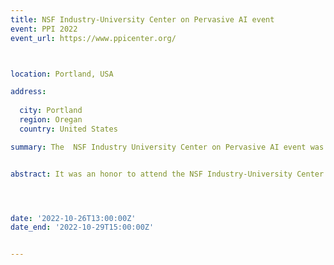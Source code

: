 ```yaml
---
title: NSF Industry-University Center on Pervasive AI event
event: PPI 2022
event_url: https://www.ppicenter.org/



location: Portland, USA

address:
  
  city: Portland
  region: Oregan
  country: United States

summary: The  NSF Industry University Center on Pervasive AI event was held at Portland, OR, USA organized by Oregon State University in collaboration with CU Boulder University and Oakland University.


abstract: It was an honor to attend the NSF Industry-University Center on Pervasive AI's industry advisory board event in Portland, where I had the opportunity to present my research work on Dynamic Software Containers Workload Balancing via Many-Objective Search. I was honored to receive the most industry-ready research award among many great projects presented by CU Boulder University, Oregon State university, and Oakland University. To more achievements! Watch My 1mn pitch! [![Watch the video](./1.jpeg)](https://youtu.be/InJrm7rC9S4)




date: '2022-10-26T13:00:00Z'
date_end: '2022-10-29T15:00:00Z'


---
```







